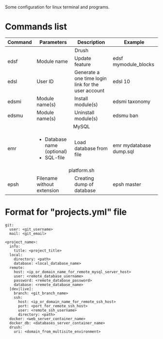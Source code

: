 Some configuration for linux terminal and programs.

# Commands list
<table>
  <thead>
    <tr>
      <th>Command</th>
      <th>Parameters</th>
      <th>Description</th>
      <th>Example</th>
    </tr>
  </thead>
  <tbody>
    <tr>
      <td colspan="4" align="center">Drush</td>
    </tr>
    <tr>
      <td>edsf</td>
      <td>Module name</td>
      <td>Update feature</td>
      <td>edsf mymodule_blocks</td>
    </tr>
    <tr>
      <td>edsl</td>
      <td>User ID</td>
      <td>Generate a one time login link for the user account</td>
      <td>edsl 10</td>
    </tr>
    <tr>
      <td>edsmi</td>
      <td>Module name(s)</td>
      <td>Install module(s)</td>
      <td>edsmi taxonomy</td>
    </tr>
    <tr>
      <td>edsmu</td>
      <td>Module name(s)</td>
      <td>Uninstall module(s)</td>
      <td>edsmu ban</td>
    </tr>
    <tr>
      <td colspan="4" align="center">MySQL</td>
    </tr>
    <tr>
      <td>emr</td>
      <td>
        <ul>
          <li>Database name (optional)</li>
          <li>SQL-file</li>
        </ul>
      </td>
      <td>Load database from file</td>
      <td>emr mydatabase dump.sql</td>
    </tr>
    <tr>
      <td colspan="4" align="center">platform.sh</td>
    </tr>
    <tr>
      <td>epsh</td>
      <td>Filename without extension</td>
      <td>Creating dump of database</td>
      <td>epsh master</td>
    </tr>
  </tbody>
</table>

# Format for "projects.yml" file

```
git:
  user: <git_username>
  mail: <git_email>

<project_name>:
  info:
    title: <project_title>
  local:
    directory: <path>
    database: <local_database_name>
  remote:
    host: <ip_or_domain_name_for_remote_mysql_server_host>
    user: <remote_database_username>
    password: <remote_database_password>
    database: <remote_database_name>
  [dev|live]:
    branch: <git_branch_name>
    ssh:
      host: <ip_or_domain_name_for_remote_ssh_host>
      port: <port_for_remote_ssh_host>
      user: <remote_ssh_username>
      directory: <path>
  docker: <web_server_container_name>
  docker_db: <databases_server_container_name>
  drush:
    uri: <domain_from_multisite_environment>
```
